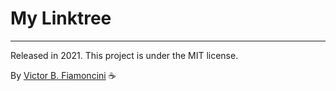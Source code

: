 # My Linktree

----------
Released in 2021. This project is under the MIT license.

By [Victor B. Fiamoncini](https://github.com/Victor-Fiamoncini) ☕️
